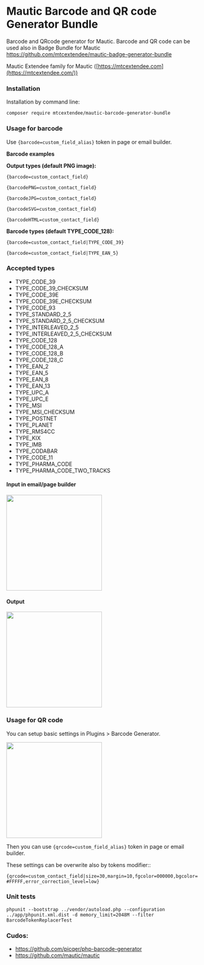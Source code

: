 # Mautic Barcode and QR code Generator Bundle 

Barcode and QRcode generator for Mautic. Barcode and QR code can be used also in Badge Bundle for Mautic https://github.com/mtcextendee/mautic-badge-generator-bundle

Mautic Extendee family  for Mautic ([https://mtcextendee.com](https://mtcextendee.com/))

### Installation

Installation by command line:

`composer require mtcextendee/mautic-barcode-generator-bundle`

### Usage for barcode

Use  `{barcode=custom_field_alias}` token in page or email builder. 

**Barcode examples**  
  
**Output types (default PNG image):**  

    {barcode=custom_contact_field}
    
    {barcodePNG=custom_contact_field}      

    {barcodeJPG=custom_contact_field}
    
    {barcodeSVG=custom_contact_field}
    
    {barcodeHTML=custom_contact_field} 
  
**Barcode types (default TYPE_CODE_128):**  
  
    {barcode=custom_contact_field|TYPE_CODE_39}
    
    {barcode=custom_contact_field|TYPE_EAN_5}

### Accepted types

-   TYPE_CODE_39
-   TYPE_CODE_39_CHECKSUM
-   TYPE_CODE_39E
-   TYPE_CODE_39E_CHECKSUM
-   TYPE_CODE_93
-   TYPE_STANDARD_2_5
-   TYPE_STANDARD_2_5_CHECKSUM
-   TYPE_INTERLEAVED_2_5
-   TYPE_INTERLEAVED_2_5_CHECKSUM
-   TYPE_CODE_128
-   TYPE_CODE_128_A
-   TYPE_CODE_128_B
-   TYPE_CODE_128_C
-   TYPE_EAN_2
-   TYPE_EAN_5
-   TYPE_EAN_8
-   TYPE_EAN_13
-   TYPE_UPC_A
-   TYPE_UPC_E
-   TYPE_MSI
-   TYPE_MSI_CHECKSUM
-   TYPE_POSTNET
-   TYPE_PLANET
-   TYPE_RMS4CC
-   TYPE_KIX
-   TYPE_IMB
-   TYPE_CODABAR
-   TYPE_CODE_11
-   TYPE_PHARMA_CODE
-   TYPE_PHARMA_CODE_TWO_TRACKS


#### Input in email/page builder

<img src="https://user-images.githubusercontent.com/462477/52535015-47aea080-2d49-11e9-983f-e9e6827204ac.png" alt="" width="250px">

#### Output

<img src="https://user-images.githubusercontent.com/462477/52535023-63b24200-2d49-11e9-8244-a6078bf2fcc6.png" alt="" width="250px">

### Usage for QR code

You can setup basic settings in Plugins > Barcode Generator. 

<img src="https://user-images.githubusercontent.com/462477/62292604-0f219100-b467-11e9-95ca-0869656e52b3.png" width="250px" >

Then you can use `{qrcode=custom_field_alias}` token in page or email builder. 

These settings can be overwrite also by tokens modifier::

`{qrcode=custom_contact_field|size=30,margin=10,fgcolor=000000,bgcolor=#FFFFF,error_correction_level=low}`

### Unit tests

```
phpunit --bootstrap ../vendor/autoload.php --configuration ../app/phpunit.xml.dist -d memory_limit=2048M --filter BarcodeTokenReplacerTest
```

### Cudos:

- https://github.com/picqer/php-barcode-generator
- https://github.com/mautic/mautic
